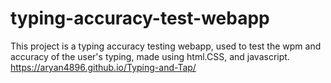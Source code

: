 # typing-accuracy-test-webapp
This project is a typing accuracy testing webapp, used to test the wpm and accuracy of the user's typing, made using html.CSS, and javascript.
https://aryan4896.github.io/Typing-and-Tap/
